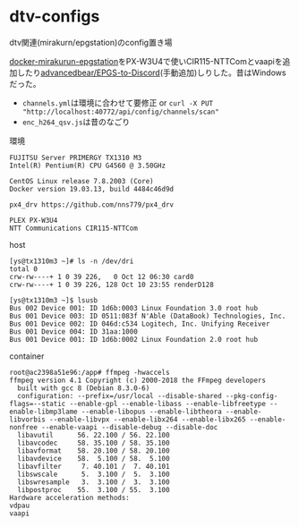 # dtv-configs
dtv関連(mirakurn/epgstation)のconfig置き場

[docker-mirakurun-epgstation](https://github.com/l3tnun/docker-mirakurun-epgstation)をPX-W3U4で使いCIR115-NTTComとvaapiを追加したり[advancedbear/EPGS-to-Discord](https://github.com/advancedbear/EPGS-to-Discord)(手動追加)しりした。昔はWindowsだった。
- `channels.yml`は環境に合わせて要修正 or `curl -X PUT "http://localhost:40772/api/config/channels/scan"`
- `enc_h264_qsv.js`は昔のなごり

環境
```
FUJITSU Server PRIMERGY TX1310 M3
Intel(R) Pentium(R) CPU G4560 @ 3.50GHz

CentOS Linux release 7.8.2003 (Core)
Docker version 19.03.13, build 4484c46d9d

px4_drv https://github.com/nns779/px4_drv

PLEX PX-W3U4
NTT Communications CIR115-NTTCom
```
host
```
[ys@tx1310m3 ~]# ls -n /dev/dri
total 0
crw-rw----+ 1 0 39 226,   0 Oct 12 06:30 card0
crw-rw----+ 1 0 39 226, 128 Oct 10 23:55 renderD128
```
```
[ys@tx1310m3 ~]$ lsusb
Bus 002 Device 001: ID 1d6b:0003 Linux Foundation 3.0 root hub
Bus 001 Device 003: ID 0511:083f N'Able (DataBook) Technologies, Inc. 
Bus 001 Device 002: ID 046d:c534 Logitech, Inc. Unifying Receiver
Bus 001 Device 004: ID 31aa:1000  
Bus 001 Device 001: ID 1d6b:0002 Linux Foundation 2.0 root hub
```
container
```
root@ac2398a51e96:/app# ffmpeg -hwaccels
ffmpeg version 4.1 Copyright (c) 2000-2018 the FFmpeg developers
  built with gcc 8 (Debian 8.3.0-6)
  configuration: --prefix=/usr/local --disable-shared --pkg-config-flags=--static --enable-gpl --enable-libass --enable-libfreetype --enable-libmp3lame --enable-libopus --enable-libtheora --enable-libvorbis --enable-libvpx --enable-libx264 --enable-libx265 --enable-nonfree --enable-vaapi --disable-debug --disable-doc
  libavutil      56. 22.100 / 56. 22.100
  libavcodec     58. 35.100 / 58. 35.100
  libavformat    58. 20.100 / 58. 20.100
  libavdevice    58.  5.100 / 58.  5.100
  libavfilter     7. 40.101 /  7. 40.101
  libswscale      5.  3.100 /  5.  3.100
  libswresample   3.  3.100 /  3.  3.100
  libpostproc    55.  3.100 / 55.  3.100
Hardware acceleration methods:
vdpau
vaapi
```
